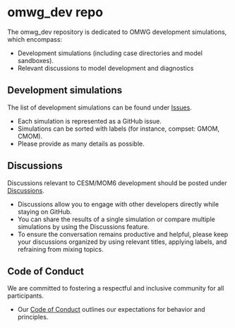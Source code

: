 # omwg_dev repo
The omwg_dev repository is dedicated to OMWG development simulations, which encompass:
- Development simulations (including case directories and model sandboxes). 
- Relevant discussions to model development and diagnostics

## Development simulations
The list of development simulations can be found under [Issues](https://github.com/NCAR/omwg_dev/issues). 
  - Each simulation is represented as a GitHub issue. 
  - Simulations can be sorted with labels (for instance, compset: GMOM, CMOM). 
  - Please provide as many details as possible. 

## Discussions 
Discussions relevant to CESM/MOM6 development should be posted under [Discussions](https://github.com/NCAR/omwg_dev/discussions).
  
  - Discussions allow you to engage with other developers directly while staying on GitHub.
  - You can share the results of a single simulation or compare multiple simulations by using the Discussions feature.
  - To ensure the conversation remains productive and helpful, please keep your discussions organized by using relevant titles, applying labels, and refraining from mixing topics.

## Code of Conduct
We are committed to fostering a respectful and inclusive community for all participants.
- Our [Code of Conduct](https://github.com/NCAR/omwg_dev/blob/main/CODE_OF_CONDUCT.md) outlines our expectations for behavior and principles.
